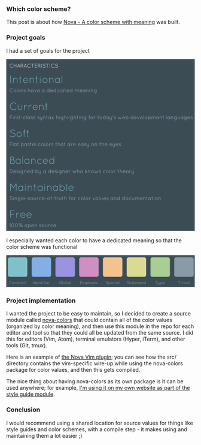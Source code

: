 ### Which color scheme?

This post is about how [Nova - A color scheme with meaning](/projects/nova) was built.

### Project goals

I had a set of goals for the project

![Nova color scheme goals](/static/nova-characteristics.png)

I especially wanted each color to have a dedicated meaning so that the color scheme was functional

![Nova color scheme color meanings](/static/nova-color-meanings.png)

### Project implementation

I wanted the project to be easy to maintain, so I decided to create a source module called [nova-colors](https://github.com/trevordmiller/nova-colors) that could contain all of the color values (organized by color meaning), and then use this module in the repo for each editor and tool so that they could all be updated from the same source. I did this for editors (Vim, Atom), terminal emulators (Hyper, iTerm), and other tools (Git, tmux).

Here is an example of [the Nova Vim plugin](https://github.com/trevordmiller/nova-vim/blob/master/src/index.js); you can see how the src/ directory contains the vim-specific wire-up while using the nova-colors package for color values, and then this gets compiled.

The nice thing about having nova-colors as its own package is it can be used anywhere; for example, [I'm using it on my own website as part of the style guide module](https://github.com/trevordmiller/trevordmiller-website/blob/master/utils/theme/index.js).

### Conclusion

I would recommend using a shared location for source values for things like style guides and color schemes, with a compile step - it makes using and maintaining them a lot easier ;)
